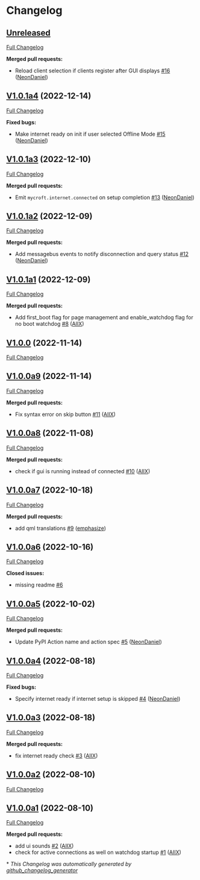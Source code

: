 # Changelog

## [Unreleased](https://github.com/OpenVoiceOS/ovos-PHAL-plugin-wifi-setup/tree/HEAD)

[Full Changelog](https://github.com/OpenVoiceOS/ovos-PHAL-plugin-wifi-setup/compare/V1.0.1a4...HEAD)

**Merged pull requests:**

- Reload client selection if clients register after GUI displays [\#16](https://github.com/OpenVoiceOS/ovos-PHAL-plugin-wifi-setup/pull/16) ([NeonDaniel](https://github.com/NeonDaniel))

## [V1.0.1a4](https://github.com/OpenVoiceOS/ovos-PHAL-plugin-wifi-setup/tree/V1.0.1a4) (2022-12-14)

[Full Changelog](https://github.com/OpenVoiceOS/ovos-PHAL-plugin-wifi-setup/compare/V1.0.1a3...V1.0.1a4)

**Fixed bugs:**

- Make internet ready on init if user selected Offline Mode [\#15](https://github.com/OpenVoiceOS/ovos-PHAL-plugin-wifi-setup/pull/15) ([NeonDaniel](https://github.com/NeonDaniel))

## [V1.0.1a3](https://github.com/OpenVoiceOS/ovos-PHAL-plugin-wifi-setup/tree/V1.0.1a3) (2022-12-10)

[Full Changelog](https://github.com/OpenVoiceOS/ovos-PHAL-plugin-wifi-setup/compare/V1.0.1a2...V1.0.1a3)

**Merged pull requests:**

- Emit `mycroft.internet.connected` on setup completion [\#13](https://github.com/OpenVoiceOS/ovos-PHAL-plugin-wifi-setup/pull/13) ([NeonDaniel](https://github.com/NeonDaniel))

## [V1.0.1a2](https://github.com/OpenVoiceOS/ovos-PHAL-plugin-wifi-setup/tree/V1.0.1a2) (2022-12-09)

[Full Changelog](https://github.com/OpenVoiceOS/ovos-PHAL-plugin-wifi-setup/compare/V1.0.1a1...V1.0.1a2)

**Merged pull requests:**

- Add messagebus events to notify disconnection and query status [\#12](https://github.com/OpenVoiceOS/ovos-PHAL-plugin-wifi-setup/pull/12) ([NeonDaniel](https://github.com/NeonDaniel))

## [V1.0.1a1](https://github.com/OpenVoiceOS/ovos-PHAL-plugin-wifi-setup/tree/V1.0.1a1) (2022-12-09)

[Full Changelog](https://github.com/OpenVoiceOS/ovos-PHAL-plugin-wifi-setup/compare/V1.0.0...V1.0.1a1)

**Merged pull requests:**

- Add first\_boot flag for page management and enable\_watchdog flag for no boot watchdog [\#8](https://github.com/OpenVoiceOS/ovos-PHAL-plugin-wifi-setup/pull/8) ([AIIX](https://github.com/AIIX))

## [V1.0.0](https://github.com/OpenVoiceOS/ovos-PHAL-plugin-wifi-setup/tree/V1.0.0) (2022-11-14)

[Full Changelog](https://github.com/OpenVoiceOS/ovos-PHAL-plugin-wifi-setup/compare/V1.0.0a9...V1.0.0)

## [V1.0.0a9](https://github.com/OpenVoiceOS/ovos-PHAL-plugin-wifi-setup/tree/V1.0.0a9) (2022-11-14)

[Full Changelog](https://github.com/OpenVoiceOS/ovos-PHAL-plugin-wifi-setup/compare/V1.0.0a8...V1.0.0a9)

**Merged pull requests:**

- Fix syntax error on skip button [\#11](https://github.com/OpenVoiceOS/ovos-PHAL-plugin-wifi-setup/pull/11) ([AIIX](https://github.com/AIIX))

## [V1.0.0a8](https://github.com/OpenVoiceOS/ovos-PHAL-plugin-wifi-setup/tree/V1.0.0a8) (2022-11-08)

[Full Changelog](https://github.com/OpenVoiceOS/ovos-PHAL-plugin-wifi-setup/compare/V1.0.0a7...V1.0.0a8)

**Merged pull requests:**

- check if gui is running instead of connected [\#10](https://github.com/OpenVoiceOS/ovos-PHAL-plugin-wifi-setup/pull/10) ([AIIX](https://github.com/AIIX))

## [V1.0.0a7](https://github.com/OpenVoiceOS/ovos-PHAL-plugin-wifi-setup/tree/V1.0.0a7) (2022-10-18)

[Full Changelog](https://github.com/OpenVoiceOS/ovos-PHAL-plugin-wifi-setup/compare/V1.0.0a6...V1.0.0a7)

**Merged pull requests:**

- add qml translations [\#9](https://github.com/OpenVoiceOS/ovos-PHAL-plugin-wifi-setup/pull/9) ([emphasize](https://github.com/emphasize))

## [V1.0.0a6](https://github.com/OpenVoiceOS/ovos-PHAL-plugin-wifi-setup/tree/V1.0.0a6) (2022-10-16)

[Full Changelog](https://github.com/OpenVoiceOS/ovos-PHAL-plugin-wifi-setup/compare/V1.0.0a5...V1.0.0a6)

**Closed issues:**

- missing readme [\#6](https://github.com/OpenVoiceOS/ovos-PHAL-plugin-wifi-setup/issues/6)

## [V1.0.0a5](https://github.com/OpenVoiceOS/ovos-PHAL-plugin-wifi-setup/tree/V1.0.0a5) (2022-10-02)

[Full Changelog](https://github.com/OpenVoiceOS/ovos-PHAL-plugin-wifi-setup/compare/V1.0.0a4...V1.0.0a5)

**Merged pull requests:**

- Update PyPI Action name and action spec [\#5](https://github.com/OpenVoiceOS/ovos-PHAL-plugin-wifi-setup/pull/5) ([NeonDaniel](https://github.com/NeonDaniel))

## [V1.0.0a4](https://github.com/OpenVoiceOS/ovos-PHAL-plugin-wifi-setup/tree/V1.0.0a4) (2022-08-18)

[Full Changelog](https://github.com/OpenVoiceOS/ovos-PHAL-plugin-wifi-setup/compare/V1.0.0a3...V1.0.0a4)

**Fixed bugs:**

- Specify internet ready if internet setup is skipped [\#4](https://github.com/OpenVoiceOS/ovos-PHAL-plugin-wifi-setup/pull/4) ([NeonDaniel](https://github.com/NeonDaniel))

## [V1.0.0a3](https://github.com/OpenVoiceOS/ovos-PHAL-plugin-wifi-setup/tree/V1.0.0a3) (2022-08-18)

[Full Changelog](https://github.com/OpenVoiceOS/ovos-PHAL-plugin-wifi-setup/compare/V1.0.0a2...V1.0.0a3)

**Merged pull requests:**

- fix internet ready check [\#3](https://github.com/OpenVoiceOS/ovos-PHAL-plugin-wifi-setup/pull/3) ([AIIX](https://github.com/AIIX))

## [V1.0.0a2](https://github.com/OpenVoiceOS/ovos-PHAL-plugin-wifi-setup/tree/V1.0.0a2) (2022-08-10)

[Full Changelog](https://github.com/OpenVoiceOS/ovos-PHAL-plugin-wifi-setup/compare/V1.0.0a1...V1.0.0a2)

## [V1.0.0a1](https://github.com/OpenVoiceOS/ovos-PHAL-plugin-wifi-setup/tree/V1.0.0a1) (2022-08-10)

[Full Changelog](https://github.com/OpenVoiceOS/ovos-PHAL-plugin-wifi-setup/compare/830f12a7d6ce165bd9e697db9a19739673c844bb...V1.0.0a1)

**Merged pull requests:**

- add ui sounds [\#2](https://github.com/OpenVoiceOS/ovos-PHAL-plugin-wifi-setup/pull/2) ([AIIX](https://github.com/AIIX))
- check for active connections as well on watchdog startup [\#1](https://github.com/OpenVoiceOS/ovos-PHAL-plugin-wifi-setup/pull/1) ([AIIX](https://github.com/AIIX))



\* *This Changelog was automatically generated by [github_changelog_generator](https://github.com/github-changelog-generator/github-changelog-generator)*
